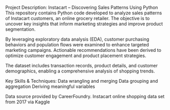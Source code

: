 Project Description: Instacart – Discovering Sales Patterns Using Python
This repository contains Python code developed to analyze sales patterns of Instacart customers, an online grocery retailer. The objective is to uncover key insights that inform marketing strategies and improve product segmentation.

By leveraging exploratory data analysis (EDA), customer purchasing behaviors and population flows were examined to enhance targeted marketing campaigns. Actionable recommendations have been derived to optimize customer engagement and product placement strategies.

The dataset includes transaction records, product details, and customer demographics, enabling a comprehensive analysis of shopping trends.

Key Skills & Techniques:
Data wrangling and merging
Data grouping and aggregation
Deriving meaningful variables

Data source provided by CareerFoundry. Instacart online shopping data set from 2017 via Kaggle
